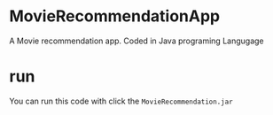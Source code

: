 # MovieRecommendationApp
A Movie recommendation app. Coded in Java programing Langugage

# run 
You can run this code with click the ```MovieRecommendation.jar``` 
